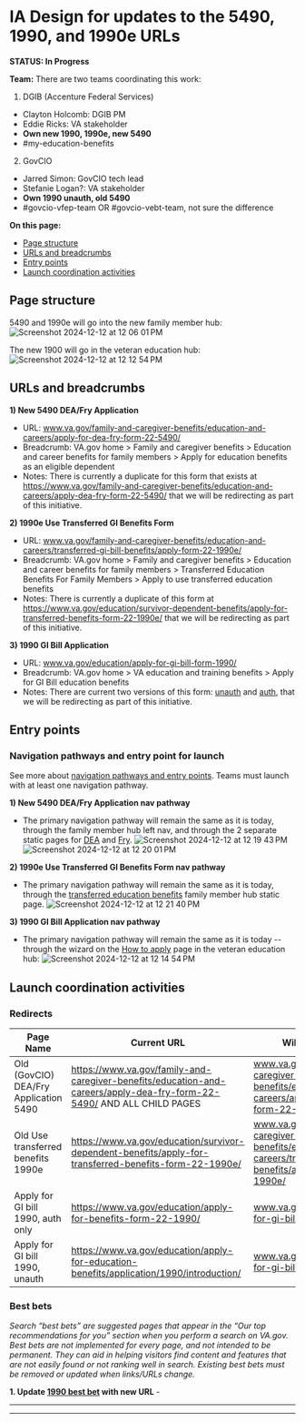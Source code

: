 # IA Design for updates to the 5490, 1990, and 1990e URLs
**STATUS: In Progress**

**Team:** There are two teams coordinating this work:

1. DGIB (Accenture Federal Services)
- Clayton Holcomb: DGIB PM
- Eddie Ricks: VA stakeholder
- **Own new 1990, 1990e, new 5490**
- #my-education-benefits
  
2. GovCIO
 - Jarred Simon: GovCIO tech lead
 - Stefanie Logan?:  VA stakeholder 
- **Own 1990 unauth, old 5490**
- #govcio-vfep-team OR #govcio-vebt-team, not sure the difference


**On this page:**
- [Page structure](#map)
- [URLs and breadcrumbs](#url)
- [Entry points](#nav)
- [Launch coordination activities](#launchstuff)


## <a name="map"></a>Page structure<br>

5490 and 1990e will go into the new family member hub:
![Screenshot 2024-12-12 at 12 06 01 PM](https://github.com/user-attachments/assets/6da290b6-1e91-42d4-ae15-51bfce98cabf)

The new 1900 will go in the veteran education hub:
![Screenshot 2024-12-12 at 12 12 54 PM](https://github.com/user-attachments/assets/5fe01b43-e829-4e14-aa89-bc6eca7a8dbd)


## <a name="url"></a>URLs and breadcrumbs


**1) New 5490 DEA/Fry Application**
- URL: www.va.gov/family-and-caregiver-benefits/education-and-careers/apply-for-dea-fry-form-22-5490/
- Breadcrumb: VA.gov home > Family and caregiver benefits > Education and career benefits for family members > Apply for education benefits as an eligible dependent
- Notes: There is currently a duplicate for this form that exists at https://www.va.gov/family-and-caregiver-benefits/education-and-careers/apply-dea-fry-form-22-5490/ that we will be redirecting as part of this initiative.

**2) 1990e Use Transferred GI Benefits Form**
- URL: www.va.gov/family-and-caregiver-benefits/education-and-careers/transferred-gi-bill-benefits/apply-form-22-1990e/
- Breadcrumb: VA.gov home > Family and caregiver benefits > Education and career benefits for family members > Transferred Education Benefits For Family Members > Apply to use transferred education benefits
- Notes: There is currently a duplicate of this form at https://www.va.gov/education/survivor-dependent-benefits/apply-for-transferred-benefits-form-22-1990e/ that we will be redirecting as part of this initiative.

**3) 1990 GI Bill Application**
- URL: www.va.gov/education/apply-for-gi-bill-form-1990/
- Breadcrumb: VA.gov home > VA education and training benefits > Apply for GI Bill education benefits
- Notes: There are current two versions of this form: [unauth](https://www.va.gov/education/apply-for-education-benefits/application/1990/introduction/) and [auth](https://www.va.gov/education/apply-for-benefits-form-22-1990/), that we will be redirecting as part of this initiative.


## <a name="nav"></a>Entry points <br>

### Navigation pathways and entry point for launch
See more about [navigation pathways and entry points](https://github.com/department-of-veterans-affairs/va.gov-team/blob/master/products/information-architecture/process/entry-points.md). Teams must launch with at least one navigation pathway.

**1) New 5490 DEA/Fry Application nav pathway**
- The primary navigation pathway will remain the same as it is today, through the family member hub left nav, and through the 2 separate static pages for [DEA](https://www.va.gov/family-and-caregiver-benefits/education-and-careers/dependents-education-assistance/) and [Fry](https://www.va.gov/family-and-caregiver-benefits/education-and-careers/fry-scholarship/).
![Screenshot 2024-12-12 at 12 19 43 PM](https://github.com/user-attachments/assets/09194ce4-395a-4c58-a920-67f62a161073)
![Screenshot 2024-12-12 at 12 20 01 PM](https://github.com/user-attachments/assets/4a8d8a05-d10f-44f3-bf52-1559279a67a0)


**2) 1990e Use Transferred GI Benefits Form nav pathway**
- The primary navigation pathway will remain the same as it is today, through the [transferred education benefits](https://www.va.gov/family-and-caregiver-benefits/education-and-careers/transferred-gi-bill-benefits/) family member hub static page.
![Screenshot 2024-12-12 at 12 21 40 PM](https://github.com/user-attachments/assets/f65673df-6ecb-4358-9ea6-9afa80576522)


**3) 1990 GI Bill Application nav pathway**
- The primary navigation pathway will remain the same as it is today -- through the wizard on the [How to apply](https://www.va.gov/education/how-to-apply/) page in the veteran education hub:
 ![Screenshot 2024-12-12 at 12 14 54 PM](https://github.com/user-attachments/assets/1b5591a1-e24a-409f-bfbc-32802ec0c546)
 


## <a name="launchstuff"></a>Launch coordination activities <br>

### Redirects

| Page Name                             | Current URL                                                                                                            | Will redirect to…                                                                                                |
|---------------------------------------|------------------------------------------------------------------------------------------------------------------------|------------------------------------------------------------------------------------------------------------------|
| Old (GovCIO) DEA/Fry Application 5490 | https://www.va.gov/family-and-caregiver-benefits/education-and-careers/apply-dea-fry-form-22-5490/ AND ALL CHILD PAGES | www.va.gov/family-and-caregiver-benefits/education-and-careers/apply-for-dea-fry-form-22-5490/                   |
| Old Use transferred benefits 1990e    | https://www.va.gov/education/survivor-dependent-benefits/apply-for-transferred-benefits-form-22-1990e/                 | www.va.gov/family-and-caregiver-benefits/education-and-careers/transferred-gi-bill-benefits/apply-form-22-1990e/ |
| Apply for GI bill 1990, auth only     | https://www.va.gov/education/apply-for-benefits-form-22-1990/                                                          | www.va.gov/education/apply-for-gi-bill-form-1990/                                                                |
| Apply for GI bill 1990, unauth        | https://www.va.gov/education/apply-for-education-benefits/application/1990/introduction/                               | www.va.gov/education/apply-for-gi-bill-form-1990/                                                                |


### Best bets
*Search “best bets” are suggested pages that appear in the “Our top recommendations for you” section when you perform a search on VA.gov. Best bets are not implemented for every page, and not intended to be permanent.  They can aid in helping visitors find content and features that are not easily found or not ranking well in search. Existing best bets must be removed or updated when links/URLs change.*

**1. Update [1990 best bet](https://www.va.gov/education/apply-for-education-benefits/application/1990/introduction/) with new URL** - 



<hr>
<hr>
